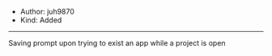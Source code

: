- Author: juh9870
- Kind: Added

---
Saving prompt upon trying to exist an app while a project is open